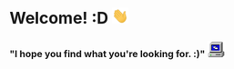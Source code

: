 # Welcome! :D <img src="https://github.com/SatYu26/SatYu26/blob/master/Assets/Hi.gif" width="29px"> 

### "I hope you find what you're looking for. :)" <img src="https://github.com/TheDudeThatCode/TheDudeThatCode/blob/master/Assets/PC.gif" width="32px">

